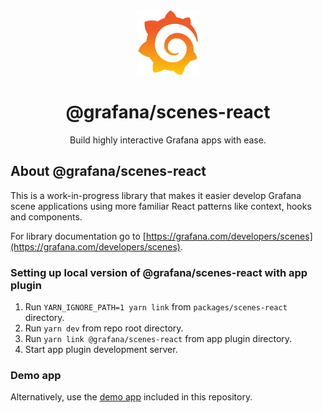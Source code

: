 <div align="center">
  <img
    src="https://raw.githubusercontent.com/grafana/scenes/main/docusaurus/website/static/img/logo.svg"
    alt="Grafana Logo"
    width="100px"
    padding="40px"
  />
  <h1>@grafana/scenes-react</h1>
  <p>Build highly interactive Grafana apps with ease.</p>
</div>

## About @grafana/scenes-react

This is a work-in-progress library that makes it easier develop Grafana scene applications using more familiar React patterns like context, hooks and components.

For library documentation go to [https://grafana.com/developers/scenes](https://grafana.com/developers/scenes).

### Setting up local version of @grafana/scenes-react with app plugin

1. Run `YARN_IGNORE_PATH=1 yarn link` from `packages/scenes-react` directory.
1. Run `yarn dev` from repo root directory.
1. Run `yarn link @grafana/scenes-react` from app plugin directory.
1. Start app plugin development server.

### Demo app

Alternatively, use the [demo app](../scenes-app/README.md) included in this repository.
